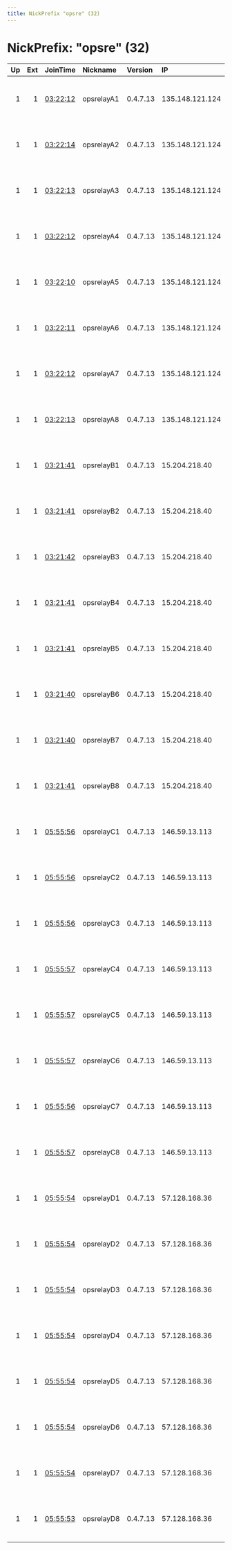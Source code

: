 ```yaml
---
title: NickPrefix "opsre" (32)
---
```


# NickPrefix: "opsre" (32)

|   Up |   Ext | JoinTime                                                                                              | Nickname   | Version   | IP              | AS      | CC   |   ORp |   Dirp | OS    | Contact                                |   eFamMembers |
|-----:|------:|:------------------------------------------------------------------------------------------------------|:-----------|:----------|:----------------|:--------|:-----|------:|-------:|:------|:---------------------------------------|--------------:|
|    1 |     1 | [03:22:12](https://nusenu.github.io/OrNetStats/w/relay/52A0801DFD404DD1B9C4E6C2F633E79762DD4B86.html) | opsrelayA1 | 0.4.7.13  | 135.148.121.124 | OVH SAS | us   |  9001 |      0 | Linux | Neel Chauhan &lt;neel AT neelc DOT org |            36 |
|    1 |     1 | [03:22:14](https://nusenu.github.io/OrNetStats/w/relay/E1E99C9C48054C988A124BE5678A45F883FC8E72.html) | opsrelayA2 | 0.4.7.13  | 135.148.121.124 | OVH SAS | us   |  9002 |      0 | Linux | Neel Chauhan &lt;neel AT neelc DOT org |            36 |
|    1 |     1 | [03:22:13](https://nusenu.github.io/OrNetStats/w/relay/67CAE8CD5AFF7A0F90CF08BC7679D4626B2C8E6F.html) | opsrelayA3 | 0.4.7.13  | 135.148.121.124 | OVH SAS | us   |  9003 |      0 | Linux | Neel Chauhan &lt;neel AT neelc DOT org |            36 |
|    1 |     1 | [03:22:12](https://nusenu.github.io/OrNetStats/w/relay/0A23830EF2CB5210CEB02125ED6A84E1D3B5E457.html) | opsrelayA4 | 0.4.7.13  | 135.148.121.124 | OVH SAS | us   |  9004 |      0 | Linux | Neel Chauhan &lt;neel AT neelc DOT org |            36 |
|    1 |     1 | [03:22:10](https://nusenu.github.io/OrNetStats/w/relay/FED7827C761F18938D4CC8D8BDBECFC5BFFF95C7.html) | opsrelayA5 | 0.4.7.13  | 135.148.121.124 | OVH SAS | us   |  9005 |      0 | Linux | Neel Chauhan &lt;neel AT neelc DOT org |            36 |
|    1 |     1 | [03:22:11](https://nusenu.github.io/OrNetStats/w/relay/096472DC09D4ACDD11DC032DA96376329E6962EC.html) | opsrelayA6 | 0.4.7.13  | 135.148.121.124 | OVH SAS | us   |  9006 |      0 | Linux | Neel Chauhan &lt;neel AT neelc DOT org |            36 |
|    1 |     1 | [03:22:12](https://nusenu.github.io/OrNetStats/w/relay/6D7AD9A8CA05CBA7C41F6D091C352B46F3F0D087.html) | opsrelayA7 | 0.4.7.13  | 135.148.121.124 | OVH SAS | us   |  9007 |      0 | Linux | Neel Chauhan &lt;neel AT neelc DOT org |            36 |
|    1 |     1 | [03:22:13](https://nusenu.github.io/OrNetStats/w/relay/671FF484A7D244949522F08F1DFE9BDC5E663C11.html) | opsrelayA8 | 0.4.7.13  | 135.148.121.124 | OVH SAS | us   |  9008 |      0 | Linux | Neel Chauhan &lt;neel AT neelc DOT org |            36 |
|    1 |     1 | [03:21:41](https://nusenu.github.io/OrNetStats/w/relay/429F6AC2CB4109264FC15FA2B5BE684948B23626.html) | opsrelayB1 | 0.4.7.13  | 15.204.218.40   | OVH SAS | us   |  9001 |      0 | Linux | Neel Chauhan &lt;neel AT neelc DOT org |            36 |
|    1 |     1 | [03:21:41](https://nusenu.github.io/OrNetStats/w/relay/683A38A43C32AF905447A247D121490665D5BA72.html) | opsrelayB2 | 0.4.7.13  | 15.204.218.40   | OVH SAS | us   |  9002 |      0 | Linux | Neel Chauhan &lt;neel AT neelc DOT org |            36 |
|    1 |     1 | [03:21:42](https://nusenu.github.io/OrNetStats/w/relay/69FCA578DDE9E16AA0D0A54ACE6623E65DC052DC.html) | opsrelayB3 | 0.4.7.13  | 15.204.218.40   | OVH SAS | us   |  9003 |      0 | Linux | Neel Chauhan &lt;neel AT neelc DOT org |            36 |
|    1 |     1 | [03:21:41](https://nusenu.github.io/OrNetStats/w/relay/518842E808C15E4E64CC4D2B1BE4AB655EE2BAA7.html) | opsrelayB4 | 0.4.7.13  | 15.204.218.40   | OVH SAS | us   |  9004 |      0 | Linux | Neel Chauhan &lt;neel AT neelc DOT org |            36 |
|    1 |     1 | [03:21:41](https://nusenu.github.io/OrNetStats/w/relay/E29727F1EC26F269E3122DABFD2BD71AC7CA35C4.html) | opsrelayB5 | 0.4.7.13  | 15.204.218.40   | OVH SAS | us   |  9005 |      0 | Linux | Neel Chauhan &lt;neel AT neelc DOT org |            36 |
|    1 |     1 | [03:21:40](https://nusenu.github.io/OrNetStats/w/relay/0601A2CBCFAE793E4A4D01B21282FA859DAEADB4.html) | opsrelayB6 | 0.4.7.13  | 15.204.218.40   | OVH SAS | us   |  9006 |      0 | Linux | Neel Chauhan &lt;neel AT neelc DOT org |            36 |
|    1 |     1 | [03:21:40](https://nusenu.github.io/OrNetStats/w/relay/B046C7875331873C056525985ECFEB46422080AD.html) | opsrelayB7 | 0.4.7.13  | 15.204.218.40   | OVH SAS | us   |  9007 |      0 | Linux | Neel Chauhan &lt;neel AT neelc DOT org |            36 |
|    1 |     1 | [03:21:41](https://nusenu.github.io/OrNetStats/w/relay/A64C1EB191016B14AD3EC4A18F04777C7EC0C62D.html) | opsrelayB8 | 0.4.7.13  | 15.204.218.40   | OVH SAS | us   |  9008 |      0 | Linux | Neel Chauhan &lt;neel AT neelc DOT org |            36 |
|    1 |     1 | [05:55:56](https://nusenu.github.io/OrNetStats/w/relay/44D0DB2FD2B42D3D7FF25BABE8DFD54BA4A42C8B.html) | opsrelayC1 | 0.4.7.13  | 146.59.13.113   | OVH SAS | pl   |  9001 |      0 | Linux | Neel Chauhan &lt;neel AT neelc DOT org |            36 |
|    1 |     1 | [05:55:56](https://nusenu.github.io/OrNetStats/w/relay/473EB042F9D27AA53A1C5628B68A8C23CFCECCFA.html) | opsrelayC2 | 0.4.7.13  | 146.59.13.113   | OVH SAS | pl   |  9002 |      0 | Linux | Neel Chauhan &lt;neel AT neelc DOT org |            36 |
|    1 |     1 | [05:55:56](https://nusenu.github.io/OrNetStats/w/relay/BD4EA74DFE253060AD3390C3646337587115012F.html) | opsrelayC3 | 0.4.7.13  | 146.59.13.113   | OVH SAS | pl   |  9003 |      0 | Linux | Neel Chauhan &lt;neel AT neelc DOT org |            36 |
|    1 |     1 | [05:55:57](https://nusenu.github.io/OrNetStats/w/relay/B52837F5FEC0A19A8871AFDEDF598F740F874E0B.html) | opsrelayC4 | 0.4.7.13  | 146.59.13.113   | OVH SAS | pl   |  9004 |      0 | Linux | Neel Chauhan &lt;neel AT neelc DOT org |            36 |
|    1 |     1 | [05:55:57](https://nusenu.github.io/OrNetStats/w/relay/E512EFCB258B08CA395A5143A067C5ADBCF653CD.html) | opsrelayC5 | 0.4.7.13  | 146.59.13.113   | OVH SAS | pl   |  9005 |      0 | Linux | Neel Chauhan &lt;neel AT neelc DOT org |            36 |
|    1 |     1 | [05:55:57](https://nusenu.github.io/OrNetStats/w/relay/96B5E6604C14C3875BE33B16C9A9DBC274851A02.html) | opsrelayC6 | 0.4.7.13  | 146.59.13.113   | OVH SAS | pl   |  9006 |      0 | Linux | Neel Chauhan &lt;neel AT neelc DOT org |            36 |
|    1 |     1 | [05:55:56](https://nusenu.github.io/OrNetStats/w/relay/D9980A61BB068E4B7EF6EC4C14BE26B35FF47396.html) | opsrelayC7 | 0.4.7.13  | 146.59.13.113   | OVH SAS | pl   |  9007 |      0 | Linux | Neel Chauhan &lt;neel AT neelc DOT org |            36 |
|    1 |     1 | [05:55:57](https://nusenu.github.io/OrNetStats/w/relay/95FF88227C4427A7BDB7A59A1B51C2EFC79601D7.html) | opsrelayC8 | 0.4.7.13  | 146.59.13.113   | OVH SAS | pl   |  9008 |      0 | Linux | Neel Chauhan &lt;neel AT neelc DOT org |            36 |
|    1 |     1 | [05:55:54](https://nusenu.github.io/OrNetStats/w/relay/15D8825D707BFA8FEFD38AF5CAD0AF31ED5A6C92.html) | opsrelayD1 | 0.4.7.13  | 57.128.168.36   | OVH SAS | gb   |  9001 |      0 | Linux | Neel Chauhan &lt;neel AT neelc DOT org |            36 |
|    1 |     1 | [05:55:54](https://nusenu.github.io/OrNetStats/w/relay/5F7186514D036B9EC0FDC72CB689AE64BE25DCBF.html) | opsrelayD2 | 0.4.7.13  | 57.128.168.36   | OVH SAS | gb   |  9002 |      0 | Linux | Neel Chauhan &lt;neel AT neelc DOT org |            36 |
|    1 |     1 | [05:55:54](https://nusenu.github.io/OrNetStats/w/relay/91490D6D6D352A9B430430ADB768CE2FA7AFC0CF.html) | opsrelayD3 | 0.4.7.13  | 57.128.168.36   | OVH SAS | gb   |  9003 |      0 | Linux | Neel Chauhan &lt;neel AT neelc DOT org |            36 |
|    1 |     1 | [05:55:54](https://nusenu.github.io/OrNetStats/w/relay/D55D2C600A9AE8F36E04F582FAFD61C83039649B.html) | opsrelayD4 | 0.4.7.13  | 57.128.168.36   | OVH SAS | gb   |  9004 |      0 | Linux | Neel Chauhan &lt;neel AT neelc DOT org |            36 |
|    1 |     1 | [05:55:54](https://nusenu.github.io/OrNetStats/w/relay/3E544CF520520D3C6D385936752BB0A9AB800CB9.html) | opsrelayD5 | 0.4.7.13  | 57.128.168.36   | OVH SAS | gb   |  9005 |      0 | Linux | Neel Chauhan &lt;neel AT neelc DOT org |            36 |
|    1 |     1 | [05:55:54](https://nusenu.github.io/OrNetStats/w/relay/E8CCB4079FBD7C6AED2E4CA01162BAA84401F296.html) | opsrelayD6 | 0.4.7.13  | 57.128.168.36   | OVH SAS | gb   |  9006 |      0 | Linux | Neel Chauhan &lt;neel AT neelc DOT org |            36 |
|    1 |     1 | [05:55:54](https://nusenu.github.io/OrNetStats/w/relay/7515F001D07CEF4AD71855806CF6F15A4D0AD107.html) | opsrelayD7 | 0.4.7.13  | 57.128.168.36   | OVH SAS | gb   |  9007 |      0 | Linux | Neel Chauhan &lt;neel AT neelc DOT org |            36 |
|    1 |     1 | [05:55:53](https://nusenu.github.io/OrNetStats/w/relay/6F4F9CE003F0EA55CF0341281C50EDF8E9E4EDAA.html) | opsrelayD8 | 0.4.7.13  | 57.128.168.36   | OVH SAS | gb   |  9008 |      0 | Linux | Neel Chauhan &lt;neel AT neelc DOT org |            36 |
